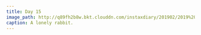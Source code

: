 ```yaml
---
title: Day 15
image_path: http://q89fh2b8w.bkt.clouddn.com/instaxdiary/201902/2019%202%2019.jpg
caption: A lonely rabbit.
---
```


